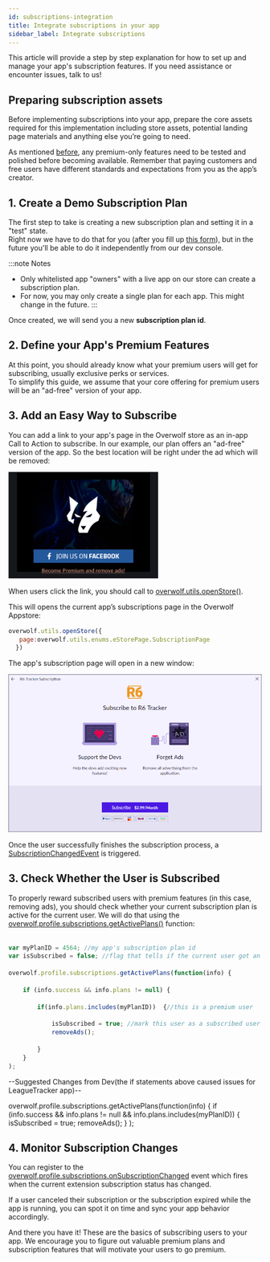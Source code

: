 ```yaml
---
id: subscriptions-integration
title: Integrate subscriptions in your app
sidebar_label: Integrate subscriptions
---
```


This article will provide a step by step explanation for how to set up and manage your app's subscription features. If you need assistance or encounter issues, talk to us!

## Preparing subscription assets

Before implementing subscriptions into your app, prepare the core assets required for this implementation including store assets, potential landing page materials and anything else you’re going to need. 

As mentioned [before](subscriptions-overview), any premium-only features need to be tested and polished before becoming available. Remember that paying customers and free users have different standards and expectations from you as the app’s creator.

## 1. Create a Demo Subscription Plan

The first step to take is creating a new subscription plan and setting it in a "test" state.    
Right now we have to do that for you (after you fill up [this form](subscriptions-request-form)), but in the future you'll be able to do it independently from our dev console.

:::note Notes
* Only whitelisted app "owners" with a live app on our store can create a subscription plan.  
* For now, you may only create a single plan for each app. This might change in the future. 
:::

Once created, we will send you a new **subscription plan id**.

## 2. Define your App's Premium Features 

At this point, you should already know what your premium users will get for subscribing, usually exclusive perks or services.  
To simplify this guide, we assume that your core offering for premium users will be an "ad-free" version of your app.

## 3. Add an Easy Way to Subscribe

You can add a link to your app's page in the Overwolf store as an in-app Call to Action to subscribe. In our example, our plan offers an "ad-free" version of the app. So the best location will be right under the ad which will be removed:

![remove an ad](../assets/subscriptions/remove-an-ad.png)

When users click the link, you should call to [overwolf.utils.openStore()](../api/overwolf-utils#openstoreparam).  

This will opens the current app’s subscriptions page in the Overwolf Appstore:

```js
overwolf.utils.openStore({
   page:overwolf.utils.enums.eStorePage.SubscriptionPage
  })
```
The app's subscription page will open in a new window:

![subscriptions page](../assets/subscriptions/subscription-page.png)

Once the user successfully finishes the subscription process, a [SubscriptionChangedEvent](#4-monitor-subscription-changes) is triggered.  

## 3. Check Whether the User is Subscribed

To properly reward subscribed users with premium features (in this case, removing ads), you should check whether your current subscription plan is active for the current user. We will do that using the [overwolf.profile.subscriptions.getActivePlans()](../api/overwolf-profile-subscriptions#getactiveplanscallback) function:

```js

var myPlanID = 4564; //my app's subscription plan id
var isSubscribed = false; //flag that tells if the current user got an active subscription

overwolf.profile.subscriptions.getActivePlans(function(info) { 
    
    if (info.success && info.plans != null) {    
    
        if(info.plans.includes(myPlanID))  {//this is a premium user            
        
            isSubscribed = true; //mark this user as a subscribed user
            removeAds();    
        
        }
    }
);
```
--Suggested Changes from Dev(the if statements above caused issues for LeagueTracker app)--

overwolf.profile.subscriptions.getActivePlans(function(info) { 
    if (info.success && info.plans != null && info.plans.includes(myPlanID)) {    
            isSubscribed = true;
            removeAds();
    }
);

## 4. Monitor Subscription Changes

You can register to the [overwolf.profile.subscriptions.onSubscriptionChanged](../api/overwolf-profile-subscriptions#onsubscriptionchanged) event which fires when the current extension subscription status has changed.  

If a user canceled their subscription or the subscription expired while the app is running, you can spot it on time and sync your app behavior accordingly.

And there you have it! These are the basics of subscribing users to your app. We encourage you to figure out valuable premium plans and subscription features that will motivate your users to go premium. 


